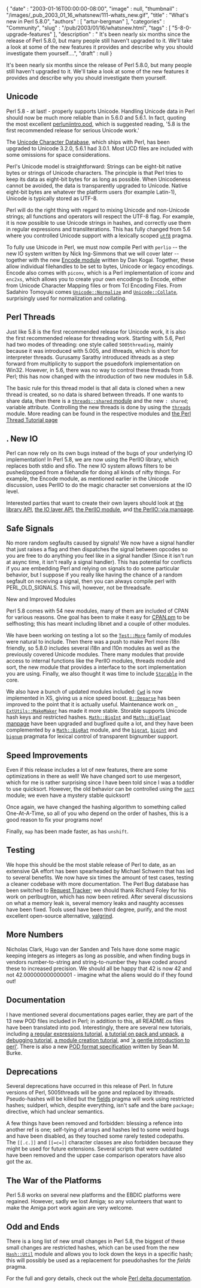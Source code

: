 {
   "date" : "2003-01-16T00:00:00-08:00",
   "image" : null,
   "thumbnail" : "/images/_pub_2003_01_16_whatsnew/111-whats_new.gif",
   "title" : "What's new in Perl 5.8.0",
   "authors" : [
      "artur-bergman"
   ],
   "categories" : "Community",
   "slug" : "/pub/2003/01/16/whatsnew.html",
   "tags" : [
      "5-8-0-upgrade-features"
   ],
   "description" : " It's been nearly six months since the release of Perl 5.8.0, but many people still haven't upgraded to it. We'll take a look at some of the new features it provides and describe why you should investigate them yourself....",
   "draft" : null
}



It's been nearly six months since the release of Perl 5.8.0, but many people still haven't upgraded to it. We'll take a look at some of the new features it provides and describe why you should investigate them yourself.

<span id="unicode">Unicode</span>
---------------------------------

Perl 5.8 - at last! - properly supports Unicode. Handling Unicode data in Perl should now be much more reliable than in 5.6.0 and 5.6.1. In fact, quoting the most excellent [perluniintro.pod](http://www.perldoc.com/perl5.8.0/pod/perluniintro.html), which is suggested reading, '5.8 is the first recommended release for serious Unicode work.'

The [Unicode Character Database](http://www.unicode.org/ucd/), which ships with Perl, has been upgraded to Unicode 3.2.0, 5.6.1 had 3.0.1. Most UCD files are included with some omissions for space considerations.

Perl's Unicode model is straightforward: Strings can be eight-bit native bytes or strings of Unicode characters. The principle is that Perl tries to keep its data as eight-bit bytes for as long as possible. When Unicodeness cannot be avoided, the data is transparently upgraded to Unicode. Native eight-bit bytes are whatever the platform users (for example Latin-1), Unicode is typically stored as UTF-8.

Perl will do the right thing with regard to mixing Unicode and non-Unicode strings; all functions and operators will respect the UTF-8 flag. For example, it is now possible to use Unicode strings in hashes, and correctly use them in regular expressions and transliterations. This has fully changed from 5.6 where you controlled Unicode support with a lexically scoped [`utf8`](http://www.perldoc.com/perl5.6.1/lib/utf8.html) pragma.

To fully use Unicode in Perl, we must now compile Perl with `perlio` -- the new IO system written by Nick Ing-Simmons that we will cover later -- together with the new [Encode module](http://search.cpan.org/author/DANKOGAI/Encode-1.84/Encode.pm) written by Dan Kogai. Together, these allow individual filehandles to be set to bytes, Unicode or legacy encodings. Encode also comes with `piconv`, which is a Perl implementation of iconv and `enc2xs`, which allows you to create your own encodings to Encode, either from Unicode Character Mapping files or from Tcl Encoding Files. From Sadahiro Tomoyuki comes [`Unicode::Normalize`](http://search.cpan.org/author/SADAHIRO/Unicode-Normalize-0.17/) and [`Unicode::Collate`](http://search.cpan.org/author/SADAHIRO/Unicode-Collate-0.23/), surprisingly used for normalization and collating.

Perl Threads
------------

Just like 5.8 is the first recommended release for Unicode work, it is also the first recommended release for threading work. Starting with 5.6, Perl had two modes of threading: one style called `5005threading`, mainly because it was introduced with 5.005, and ithreads, which is short for interpreter threads. Gurusamy Sarathy introduced ithreads as a step forward from multiplicity to support the psuedofork implementation on Win32. However, in 5.6, there was no way to control these threads from Perl; this has now changed with the introduction of two new modules in 5.8.

The basic rule for this thread model is that all data is cloned when a new thread is created, so no data is shared between threads. If one wants to share data, then there is a [`threads::shared` module](http://www.perldoc.com/perl5.8.0/lib/threads/shared.html) and the new `: shared`; variable attribute. Controlling the new threads is done by using the [`threads`](http://www.perldoc.com/perl5.8.0/lib/threads.html) module. More reading can be found in the respective modules and [the Perl Thread Tutorial page](http://www.perldoc.com/perl5.8.0/pod/perlthrtut.html)

.
New IO
------

Perl can now rely on its own bugs instead of the bugs of your underlying IO implementation! In Perl 5.8, we are now using the PerlIO library, which replaces both stdio and sfio. The new IO system allows filters to be pushed/popped from a filehandle for doing all kinds of nifty things. For example, the Encode module, as mentioned earlier in the Unicode discussion, uses PerlIO to do the magic character set conversions at the IO level.

Interested parties that want to create their own layers should look at [the library API](http://www.perldoc.com/perl5.8.0/pod/perlapio.html), [the IO layer API](http://www.perldoc.com/perl5.8.0/pod/perliol.html), [the PerlIO module](http://www.perldoc.com/perl5.8.0/lib/PerlIO.html), and [the PerlIO::via manpage](http://www.perldoc.com/perl5.8.0/lib/PerlIO/via.html).

Safe Signals
------------

No more random segfaults caused by signals! We now have a signal handler that just raises a flag and then dispatches the signal between opcodes so you are free to do anything you feel like in a signal handler (Since it isn't run at async time, it isn't really a signal handler). This has potential for conflicts if you are embedding Perl and relying on signals to do some particular behavior, but I suppose if you really like having the chance of a random segfault on receiving a signal, then you can always compile perl with PERL\_OLD\_SIGNALS. This will, however, not be threadsafe.

New and Improved Modules

Perl 5.8 comes with 54 new modules, many of them are included of CPAN for various reasons. One goal has been to make it easy for [CPAN.pm](http://www.perldoc.com/perl5.8.0/lib/CPAN.html) to be selfhosting; this has meant including libnet and a couple of other modules.

We have been working on testing a lot so the [`Test::More`](http://www.perldoc.com/perl5.8.0/lib/Test/More.html) family of modules were natural to include. Then there was a push to make Perl more i18n friendly, so 5.8.0 includes several i18n and l10n modules as well as the previously covered Unicode modules. There many modules that provide access to internal functions like the PerlIO modules, threads module and sort, the new module that provides a interface to the sort implementation you are using. Finally, we also thought it was time to include [`Storable`](http://www.perldoc.com/perl5.8.0/lib/Storable.html) in the core.

We also have a bunch of updated modules included: [`Cwd`](http://www.perldoc.com/perl5.8.0/lib/Cwd.html) is now implemented in XS, giving us a nice speed boost. [`B::Deparse`](http://www.perldoc.com/perl5.8.0/lib/B/Deparse.html) has been improved to the point that it is actually useful. Maintenance work on [` ExtUtils::MakeMaker`](http://www.perldoc.com/perl5.8.0/lib/ExtUtils/MakeMaker.html) has made it more stable. Storable supports Unicode hash keys and restricted hashes. [`Math::BigInt`](http://www.perldoc.com/perl5.8.0/lib/Math/BigInt.html) and [`Math::BigFloat` manpage](http://www.perldoc.com/perl5.8.0/lib/Math/BigFloat.html) have been upgraded and bugfixed quite a lot, and they have been complemented by a [`Math::BigRat`](http://www.perldoc.com/perl5.8.0/lib//Math/BigRat.html) module, and the [`bigrat`](http://www.perldoc.com/perl5.8.0/lib/bigrat.html), [`bigint`](http://www.perldoc.com/perl5.8.0/lib/bigint.html) and [`bignum`](http://www.perldoc.com/perl5.8.0/lib/bignum.html) pragmata for lexical control of transparent bignumber support.

Speed Improvements
------------------

Even if this release includes a lot of new features, there are some optimizations in there as well! We have changed sort to use mergesort, which for me is rather surprising since I have been told since I was a toddler to use quicksort. However, the old behavior can be controlled using the [`sort`](http://www.perldoc.com/perl5.8.0/lib/sort.html) module; we even have a mystery stable quicksort!

Once again, we have changed the hashing algorithm to something called One-At-A-Time, so all of you who depend on the order of hashes, this is a good reason to fix your programs now!

Finally, `map` has been made faster, as has `unshift`.

Testing
-------

We hope this should be the most stable release of Perl to date, as an extensive QA effort has been spearheaded by Michael Schwern that has led to several benefits. We now have six times the amount of test cases, testing a cleaner codebase with more documentation. The Perl Bug database has been switched to [Request Tracker](http://www.bestpractical.com/); we should thank Richard Foley for his work on perlbugtron, which has now been retired. After several discussions on what a memory leak is, several memory leaks and naughty accesses have been fixed. Tools used have been third degree, purify, and the most excellent open-source alternative, [valgrind](http://developer.kde.org/~sewardj/).

More Numbers
------------

Nicholas Clark, Hugo van der Sanden and Tels have done some magic keeping integers as integers as long as possible, and when finding bugs in vendors number-to-string and string-to-number they have coded around these to increased precision. We should all be happy that 42 is now 42 and not 42.000000000000001 - imagine what the aliens would do if they found out!

Documentation
-------------

I have mentioned several documentations pages earlier, they are part of the 13 new POD files included in Perl; in addition to this, all README.os files have been translated into pod. Interestingly, there are several new tutorials, including [a regular expressions tutorial](http://www.perldoc.com/perl5.8.0/pod/perlretut.html), [a tutorial on pack and unpack](http://www.perldoc.com/perl5.8.0/pod/perlpacktut.html), [a debugging tutorial](http://www.perldoc.com/perl5.8.0/pod/perldebtut.html), [a module creation tutorial](http://www.perldoc.com/perl5.8.0/pod/perlnewmod.html), and ['a gentle introduction to perl'](http://www.perldoc.com/perl5.8.0/pod/perlintro.html). There is also a new [POD format specification](http://www.perldoc.com/perl5.8.0/pod/perlpodspec.html) written by Sean M. Burke.

Deprecations
------------

Several deprecations have occurred in this release of Perl. In future versions of Perl, 5005threads will be gone and replaced by ithreads. Pseudo-hashes will be killed but the [fields](http://www.perldoc.com/perl5.8.0/lib/fields.html) pragma will work using restricted hashes; suidperl, which, despite everything, isn't safe and the bare `package;` directive, which had unclear semantics.

A few things have been removed and forbidden: blessing a refence into another ref is one; self-tying of arrays and hashes led to some weird bugs and have been disabled, as they touched some rarely tested codepaths. The `[[.c.]]` and `[[=c=]]` character classes are also forbidden because they might be used for future extensions. Several scripts that were outdated have been removed and the upper case comparison operators have also got the ax.

The War of the Platforms
------------------------

Perl 5.8 works on several new platforms and the EBDIC platforms were regained. However, sadly we lost Amiga; so any volunteers that want to make the Amiga port work again are very welcome.

Odd and Ends
------------

There is a long list of new small changes in Perl 5.8, the biggest of these small changes are restricted hashes, which can be used from the new [`Hash::Util`](http://www.perldoc.com/perl5.8.0/lib/Hash/Util.html) module and allows you to lock down the keys in a specific hash; this will possibly be used as a replacement for pseudohashes for the *fields* pragma.

For the full and gory details, check out the whole [Perl delta documentation](http://www.perldoc.com/perl5.8.0/pod/perldelta.html).

